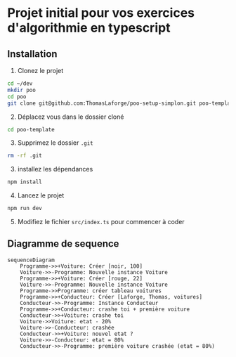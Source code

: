 # Projet initial pour vos exercices d'algorithmie en typescript

## Installation

1. Clonez le projet
```bash
cd ~/dev
mkdir poo
cd poo
git clone git@github.com:ThomasLaforge/poo-setup-simplon.git poo-template
```
2. Déplacez vous dans le dossier cloné
```bash
cd poo-template
```
3. Supprimez le dossier `.git`
```bash
rm -rf .git
```
3. installez les dépendances
```bash
npm install
``` 
4. Lancez le projet
```bash
npm run dev
```
5. Modifiez le fichier `src/index.ts` pour commencer à coder

## Diagramme de sequence ##

```mermaid
sequenceDiagram
    Programme->>+Voiture: Créer [noir, 100]
    Voiture->>-Programme: Nouvelle instance Voiture
    Programme->>+Voiture: Créer [rouge, 22]
    Voiture->>-Programme: Nouvelle instance Voiture
    Programme->>Programme: créer tableau voitures
    Programme->>+Conducteur: Créer [Laforge, Thomas, voitures]
    Conducteur->>-Programme: Instance Conducteur
    Programme->>+Conducteur: crashe toi + première voiture
    Conducteur->>+Voiture: crashe toi
    Voiture->>Voiture: etat - 20%
    Voiture->>-Conducteur: crashée
    Conducteur->>+Voiture: nouvel etat ?
    Voiture->>-Conducteur: etat = 80%
    Conducteur->>-Programme: première voiture crashée (etat = 80%)
```